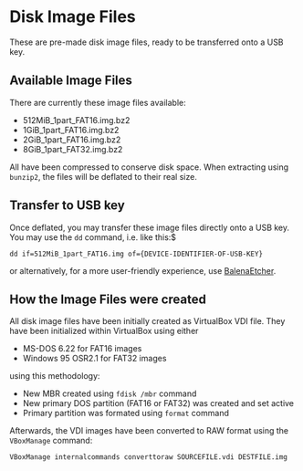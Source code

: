 # Disk Image Files

These are pre-made disk image files, ready to be transferred onto a USB key.

## Available Image Files

There are currently these image files available:

* 512MiB_1part_FAT16.img.bz2
* 1GiB_1part_FAT16.img.bz2
* 2GiB_1part_FAT16.img.bz2
* 8GiB_1part_FAT32.img.bz2

All have been compressed to conserve disk space.
When extracting using `bunzip2`, the files will be deflated to their real size.


## Transfer to USB key

Once deflated, you may transfer these image files directly onto a USB key.
You may use the `dd` command, i.e. like this:$

`dd if=512MiB_1part_FAT16.img of={DEVICE-IDENTIFIER-OF-USB-KEY}`

or alternatively, for a more user-friendly experience, use
[BalenaEtcher](https://www.balena.io/etcher/).


## How the Image Files were created

All disk image files have been initially created as VirtualBox VDI file.
They have been initialized within VirtualBox using either

* MS-DOS 6.22 for FAT16 images
* Windows 95 OSR2.1 for FAT32 images

using this methodology:

* New MBR created using `fdisk /mbr` command
* New primary DOS partition (FAT16 or FAT32) was created and set active
* Primary partition was formated using `format` command

Afterwards, the VDI images have been converted to RAW format using the `VBoxManage` command:

`VBoxManage internalcommands converttoraw SOURCEFILE.vdi DESTFILE.img`

